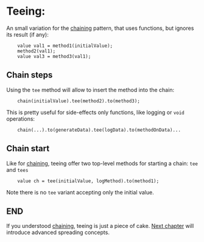 # Teeing:
 An small variation for the [chaining](CHAINING.md) pattern, that uses functions, but ignores its result (if any):
 ```
     value val1 = method1(initialValue);
     method2(val1);
     value val3 = method3(val1);
```

## Chain steps
Using the `tee` method will allow to insert the method into the chain:
```
    chain(initialValue).tee(method2).to(method3);
```
This is pretty useful for side-effects only functions, like logging or `void` operations:
```
    chain(...).to(generateData).tee(logData).to(methodOnData)...
```

## Chain start
Like for [chaining](CHAINING.md), teeing offer two top-level methods for starting a chain: `tee` and `tees`
```
    value ch = tee(initialValue, logMethod).to(method1);
```
Note there is no `tee` variant accepting only the initial value.

## END
If you understood [chaining](CHAINING.md), teeing is just a piece of cake.
[Next chapter](SPREADING.md) will introduce advanced spreading concepts.
